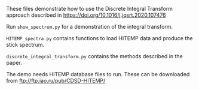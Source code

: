 These files demonstrate how to use the Discrete Integral Transform approach described in https://doi.org/10.1016/j.jqsrt.2020.107476

Run `show_spectrum.py` for a demonstration of the integral transform.

`HITEMP_spectra.py` contains functions to load HITEMP data and produce the stick spectrum.

`discrete_integral_transform.py` contains the methods described in the paper.

The demo needs HITEMP database files to run. These can be downloaded from ftp://ftp.iao.ru/pub/CDSD-HITEMP/
